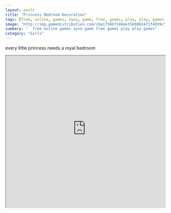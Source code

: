 ```yaml
---
layout: posts
title: "Princess Bedroom Decoration"
tags: [free, online, games, oyna, game, free, games, play, play, games]
image: "http://img.gamedistribution.com/cbe17596f2464e35b9882471f4039c51.jpg"
summary: "  free online games oyna game free games play play games"
category: "Girls"
---
```


every little princess needs a royal bedroom

<iframe width="100%" height="480px;" src="http://flash.gamedistribution.com?game=cbe17596f2464e35b9882471f4039c51"></iframe>